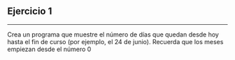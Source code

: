 ## Ejercicio 1
-----------

Crea un programa que muestre el número de días que quedan desde hoy hasta el fin de curso (por ejemplo, el 24 de junio).
Recuerda que los meses empiezan desde el número 0